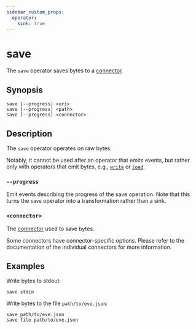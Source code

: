 ```yaml
---
sidebar_custom_props:
  operator:
    sink: true
---
```


# save

The `save` operator saves bytes to a [connector](../connectors.md).

## Synopsis

```
save [--progress] <uri>
save [--progress] <path>
save [--progress] <connector>
```

## Description

The `save` operator operates on raw bytes.

Notably, it cannot be used after an operator that emits events, but rather only
with operators that emit bytes, e.g., [`write`](write.md) or [`load`](load.md).

### `--progress`

Emit events describing the progress of the save operation. Note that this turns
the `save` operator into a transformation rather than a sink.

### `<connector>`

The [connector](../connectors.md) used to save bytes.

Some connectors have connector-specific options. Please refer to the
documentation of the individual connectors for more information.

## Examples

Write bytes to stdout:

```
save stdin
```

Write bytes to the file `path/to/eve.json`:

```
save path/to/eve.json
save file path/to/eve.json
```
